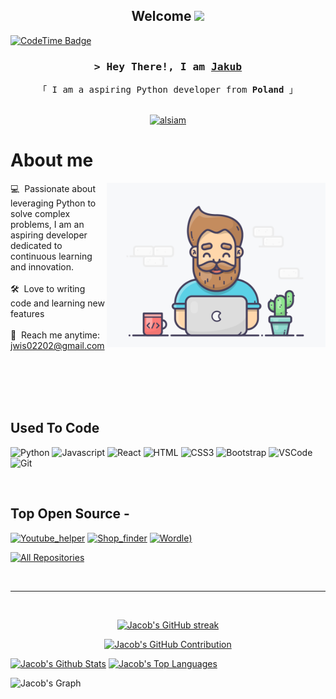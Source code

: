<h2 align="center">
  Welcome
  <img src="https://media.giphy.com/media/hvRJCLFzcasrR4ia7z/giphy.gif" width="28">
</h2>


[![CodeTime Badge](https://img.shields.io/endpoint?style=plastic&color=222&url=https%3A%2F%2Fapi.codetime.dev%2Fshield%3Fid%3D2902%26project%3D%26in=0)](https://codetime.dev)

<!-- Intro  -->
<h3 align="center">
        <samp>&gt; Hey There!, I am
                <b><a target="_blank" href="https://www.linkedin.com/in/jwisnn">Jakub</a></b>
        </samp>
</h3>


<p align="center"> 
  <samp>
    「 I am a aspiring Python developer from <b>Poland</b> 」
    <br>
    <br>
  </samp>
</p>

<p align="center">
 <a href="https://www.linkedin.com/in/jwisnn" target="_blank">
  <img src="https://img.shields.io/badge/LinkedIn-0077B5?style=for-the-badge&logo=linkedin&logoColor=white" alt="alsiam"/>
 </a>
</p>

<!-- About Section -->
 # About me
 
<p>
 <img align="right" width="350" src="/coding.gif" alt="Coding gif" />
  
 💻 &nbsp;Passionate about leveraging Python to solve complex problems, I am an aspiring developer dedicated to continuous learning and innovation. <br/><br/>
 🛠️ &nbsp;Love to writing code and learning new features<br/><br/>
 📧 &nbsp;Reach me anytime: jwis02202@gmail.com<br/><br/>

</p>

<br/>
<br/>
<br/>

## Used To Code

![Python](https://img.shields.io/badge/Python-FFDE57?style=for-the-badge&labelColor=black&logo=python&logoColor=4584B6)
![Javascript](https://img.shields.io/badge/Javascript-F0DB4F?style=for-the-badge&labelColor=black&logo=javascript&logoColor=F0DB4F)
![React](https://img.shields.io/badge/-React-61DBFB?style=for-the-badge&labelColor=black&logo=react&logoColor=61DBFB)
![HTML](https://img.shields.io/badge/HTML5-E34F26?style=for-the-badge&logo=html5&logoColor=white)
![CSS3](https://img.shields.io/badge/CSS3-1572B6?style=for-the-badge&logo=css3&logoColor=white)
![Bootstrap](https://img.shields.io/badge/Bootstrap-563D7C?style=for-the-badge&logo=bootstrap&logoColor=white)
![VSCode](https://img.shields.io/badge/Visual_Studio-0078d7?style=for-the-badge&logo=visual%20studio&logoColor=white)
![Git](https://img.shields.io/badge/Git-F05032?style=for-the-badge&logo=git&logoColor=white)

<br/>

## Top Open Source -
[![Youtube_helper](https://github-readme-stats.vercel.app/api/pin/?username=JacobW22&repo=Youtube_helper&border_color=7F3FBF&bg_color=0D1117&title_color=C9D1D9&text_color=8B949E&icon_color=7F3FBF)](https://github.com/JacobW22/Youtube_helper)
[![Shop_finder](https://github-readme-stats.vercel.app/api/pin/?username=JacobW22&repo=Shop_finder&border_color=7F3FBF&bg_color=0D1117&title_color=C9D1D9&text_color=8B949E&icon_color=7F3FBF)](https://github.com/JacobW22/Shop_finder)
[![Wordle](https://github-readme-stats.vercel.app/api/pin/?username=JacobW22&repo=Wordle&border_color=7F3FBF&bg_color=0D1117&title_color=C9D1D9&text_color=8B949E&icon_color=7F3FBF))](https://github.com/JacobW22/Wordle)

<p align="left">
  <a href="https://github.com/JacobW22?tab=repositories" target="_blank"><img alt="All Repositories" title="All Repositories" src="https://img.shields.io/badge/-All%20Repos-2962FF?style=for-the-badge&logo=koding&logoColor=white"/></a>
</p>

<br/>
<hr/>
<br/>

<p align="center">
  <a href="https://github.com/JacobW22">
    <img src="https://github-readme-streak-stats.herokuapp.com/?user=JacobW22&theme=radical&border=7F3FBF&background=0D1117" alt="Jacob's GitHub streak"/>
  </a>
</p>

<p align="center">
  <a href="https://github.com/JacobW22">
    <img src="https://github-profile-summary-cards.vercel.app/api/cards/profile-details?username=JacobW22&theme=radical" alt="Jacob's GitHub Contribution"/>
  </a>
</p>

<a> 
    <a href="https://github.com/JacobW22"><img alt="Jacob's Github Stats" src="https://denvercoder1-github-readme-stats.vercel.app/api?username=JacobW22&show_icons=true&count_private=true&theme=react&border_color=7F3FBF&bg_color=0D1117&title_color=F85D7F&icon_color=F8D866" height="192px" width="49.5%"/></a>
  <a href="https://github.com/JacobW22"><img alt="Jacob's Top Languages" src="https://denvercoder1-github-readme-stats.vercel.app/api/top-langs/?username=JacobW22&langs_count=8&layout=compact&theme=react&border_color=7F3FBF&bg_color=0D1117&title_color=F85D7F&icon_color=F8D866" height="192px" width="49.5%"/></a>
  <br/>
</a>


![Jacob's Graph](https://github-readme-activity-graph.vercel.app/graph?username=JacobW22&custom_title=Jacob%27s%20GitHub%20Activity%20Graph&bg_color=0D1117&color=7F3FBF&line=7F3FBF&point=7F3FBF&area_color=FFFFFF&title_color=FFFFFF&area=true)
